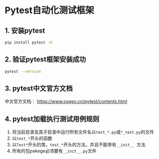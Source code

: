 # Pytest自动化测试框架

## 1. 安装pytest

```bash
pip install pytest -U
```

## 2. 验证pytest框架安装成功

```bash
pytest --vetsion
```

## 3. pytest中文官方文档

中文官方文档： https://www.osgeo.cn/pytest/contents.html

## 4. pytest加载执行测试用例规则

1. 将当前目录及其子目录中运行所有文件名以`test_*.py`或`*_test.py`的文件
2. 以`test_*`开头的函数
3. 以`Test*`开头的类，`test_*`开头的方法，并且不能带有`__init__ `方法
4. 所有的包pakege必须要有`__init__.py`文件

